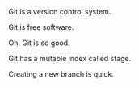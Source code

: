 Git is a version control system.

Git is free software.

Oh, Git is so good.

Git has a mutable index called stage.

Creating a new branch is quick.